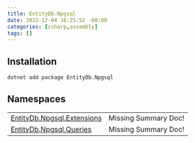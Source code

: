```yaml
---
title: EntityDb.Npgsql
date: 2022-12-04 16:25:52 -08:00
categories: [csharp,assembly]
tags: []
---
```


## Installation
```sh
dotnet add package EntityDb.Npgsql
```
## Namespaces
<table><tr><td><a href='/posts/csharp.namespace.entitydb.npgsql.extensions/'>EntityDb.Npgsql.Extensions</a></td><td>Missing Summary Doc!</td></tr><tr><td><a href='/posts/csharp.namespace.entitydb.npgsql.queries/'>EntityDb.Npgsql.Queries</a></td><td>Missing Summary Doc!</td></tr></table>
